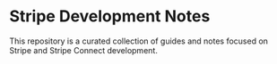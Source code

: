 # Stripe Development Notes

This repository is a curated collection of guides and notes focused on Stripe and Stripe Connect development.
